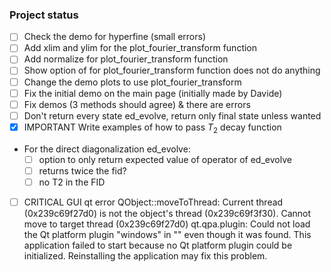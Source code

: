### Project status

- [ ] Check the demo for hyperfine (small errors) 
- [ ] Add xlim and ylim for the plot_fourier_transform function
- [ ] Add normalize for plot_fourier_transform function
- [ ] Show option of for plot_fourier_transform function does not do anything
- [ ] Change the demo plots to use plot_fourier_transform
- [ ] Fix the initial demo on the main page (initially made by Davide)
- [ ] Fix demos (3 methods should agree) & there are errors
- [ ] Don't return every state ed_evolve, return only final state unless wanted
- [x] IMPORTANT Write examples of how to pass $T_2$ decay function
- For the direct diagonalization ed_evolve:
  - [ ] option to only return expected value of operator of ed_evolve
  - [ ] returns twice the fid?
  - [ ] no T2 in the FID

- [ ] CRITICAL GUI qt error
QObject::moveToThread: Current thread (0x239c69f27d0) is not the object's thread (0x239c69f3f30).
Cannot move to target thread (0x239c69f27d0) 
qt.qpa.plugin: Could not load the Qt platform plugin "windows" in "" even though it was found.
This application failed to start because no Qt platform plugin could be initialized. Reinstalling the application may fix this problem.
